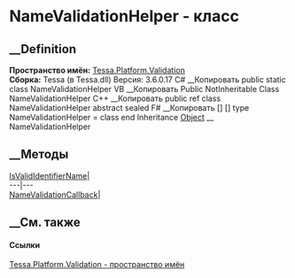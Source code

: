 # NameValidationHelper - класс
##  __Definition
 **Пространство имён:**
[Tessa.Platform.Validation](N_Tessa_Platform_Validation.htm)  
 **Сборка:** Tessa (в Tessa.dll) Версия: 3.6.0.17
C# __Копировать
     public static class NameValidationHelper
VB __Копировать
     Public NotInheritable Class NameValidationHelper
C++ __Копировать
     public ref class NameValidationHelper abstract sealed
F# __Копировать
     [<AbstractClassAttribute>]
    [<SealedAttribute>]
    type NameValidationHelper = class end
Inheritance
    [Object](https://learn.microsoft.com/dotnet/api/system.object) __ NameValidationHelper
##  __Методы
[IsValidIdentifierName](M_Tessa_Platform_Validation_NameValidationHelper_IsValidIdentifierName.htm)|  
---|---  
[NameValidationCallback](M_Tessa_Platform_Validation_NameValidationHelper_NameValidationCallback.htm)|  
## __См. также
#### Ссылки
[Tessa.Platform.Validation - пространство
имён](N_Tessa_Platform_Validation.htm)

